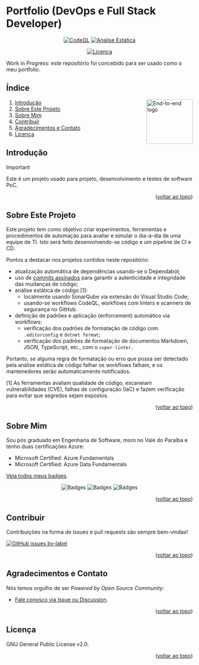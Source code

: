 # Portfolio (DevOps e Full Stack Developer)

<!-- markdownlint-disable MD033 -->

<div id="header" align="center">

[![CodeQL](https://github.com/portfolio-2025br/bootcamp-gft/actions/workflows/codeql.yml/badge.svg)](https://github.com/portfolio-2025br/bootcamp-gft/actions/workflows/codeql.yml)
[![Analise Estática](https://github.com/portfolio-2025br/bootcamp-gft/actions/workflows/linter.yml/badge.svg)](https://github.com/portfolio-2025br/bootcamp-gft/actions/workflows/linter.yml)

[![Licença][shieldLicense]](LICENSE.txt)

</div>

Work in Progress: este repositório foi concebido para ser usado como o meu portfolio.

## Índice

<img align="right" src="https://assets.dio.me/vVoyJjq6_BNOxBc10IS9J8Two6BygEejp1IuMWkXOkk/f:webp/h:120/q:80/L3RyYWNrcy84ZjI5YzA2Yi03YzI2LTRmZmQtOWE0YS1mYzQ4NDRhMmExMzgucG5n" width="125" height="120" alt="End-to-end logo">

1. [Introdução](#introdução)
2. [Sobre Este Projeto](#sobre-este-projeto)
3. [Sobre Mim](#sobre-mim)
4. [Contribuir](#contribuir)
5. [Agradecimentos e Contato](#agradecimentos-e-contato)
6. [Licença](#licença)

## Introdução

> [!IMPORTANT]
>
> Este é um projeto usado para projeto, desenvolvimento e testes de software PoC.

<p align="right">(<a href="#header">voltar ao topo</a>)</p>

## Sobre Este Projeto

Este projeto tem como objetivo criar experimentos, ferramentas e procedimentos de automação para avaliar e simular o
dia-a-dia de uma equipe de TI. Isto será feito desenvolvendo-se código e um pipeline de CI e CD.

Pontos a destacar nos projetos contidos neste repositório:

- atualização automática de dependências usando-se o Dependabot;
- uso de
  [commits assinados](https://docs.github.com/pt/authentication/managing-commit-signature-verification/signing-commits)
  para garantir a autenticidade e integridade das mudanças de código;
- análise estática de código [1]:
  - localmente usando SonarQube via extensão do Visual Studio Code;
  - usando-se workflows CodeQL, workflows com linters e scanners de segurança no GitHub.
- definição de padrões e aplicação (enforcement) automático via workflows:
  - verificação dos padrões de formatação de código com `.editorconfig` e `dotnet format`;
  - verificação dos padrões de formatação de documentos Markdown, JSON, TypeScript, etc., com o `super-linter`.

Portanto, se alguma regra de formatação ou erro que possa ser detectado pela análise estática de código falhar os
workflows falham, e os mantenedores serão automaticamente notificados.

[1] As ferramentas avaliam qualidade de código, escaneiam vulnerabilidades (CVE), falhas de configuração (IaC) e fazem
verificação para evitar que segredos sejam expostos.

<p align="right">(<a href="#header">voltar ao topo</a>)</p>

## Sobre Mim

Sou pós graduado em Engenharia de Software, moro no Vale do Paraíba e tenho duas certificações Azure:

- Microsoft Certified: Azure Fundamentals
- Microsoft Certified: Azure Data Fundamentals

[Veja todos meus badges](https://www.credly.com/users/claudioandre-br).

<div id="header" align="center">

![Badges](https://images.credly.com/size/160x160/images/73e4a58b-a8ef-41a3-a7db-9183dd269882/image.png)
![Badges](https://images.credly.com/size/160x160/images/a253b994-caa6-4dd1-bf0e-434dd012b1f6/image.png)
![Badges](https://images.credly.com/size/160x160/images/9dc6345e-db80-44de-bb44-0c78775e53fa/image.png)

</div>

<p align="right">(<a href="#header">voltar ao topo</a>)</p>

## Contribuir

Contribuições na forma de issues e pull requests são sempre bem-vindas!

[![GitHub issues by-label](https://img.shields.io/github/issues/portfolio-2025br/bootcamp-gft/good%20first%20issue)](https://github.com/portfolio-2025br/bootcamp-gft/issues?q=is%3Aissue+is%3Aopen+label%3A%22good+first+issue%22)

<p align="right">(<a href="#header">voltar ao topo</a>)</p>

## Agradecimentos e Contato

Nós temos orgulho de ser _Powered by Open Source Community_:

- [Fale conosco via Issue ou Discussion](https://github.com/portfolio-2025br/bootcamp-gft/discussions).

<p align="right">(<a href="#header">voltar ao topo</a>)</p>

## Licença

GNU General Public License v2.0.

<p align="right">(<a href="#header">voltar ao topo</a>)</p>

<!-- markdownlint-enable MD033 -->

[shieldLicense]: https://img.shields.io/badge/License-GPL%20v2-blue.svg?label=Licen%C3%A7a
